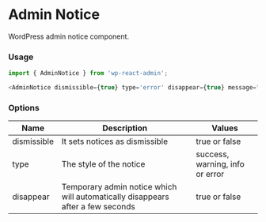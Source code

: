 # Admin Notice

WordPress admin notice component.

### Usage

```javascript
import { AdminNotice } from 'wp-react-admin';

<AdminNotice dismissible={true} type='error' disappear={true} message="Saved Successfully"/>
```

### Options

| Name | Description | Values |
|---| --- | --- |
|  dismissible | It sets notices as dismissible | true or false |
|  type | The style of the notice | success, warning, info or error |
|  disappear | Temporary admin notice which will automatically disappears after a few seconds | true or false |
